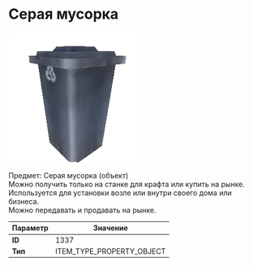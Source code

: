 # Серая мусорка

![Item Image](../img/1337.webp?raw=true)

Предмет: Серая мусорка (объект)<br>Можно получить только на станке для крафта или купить на рынке.<br>Используется для установки возле или внутри своего дома или бизнеса.<br>Можно передавать и продавать на рынке.


| Параметр | Значение |
|----------|----------|
| **ID** | 1337 |
| **Тип** | ITEM_TYPE_PROPERTY_OBJECT |

